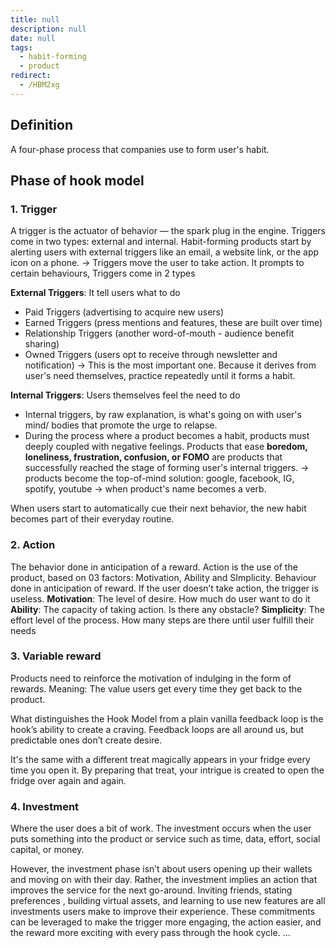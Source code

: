```yaml
---
title: null
description: null
date: null
tags:
  - habit-forming
  - product
redirect:
  - /HBM2xg
---
```


## Definition

A four-phase process that companies use to form user's habit.

## Phase of hook model

### 1. Trigger

A trigger is the actuator of behavior — the spark plug in the engine. Triggers come in two types: external and internal. Habit-forming products start by alerting users with external triggers like an email, a website link, or the app icon on a phone. -> Triggers move the user to take action. It prompts to certain behaviours, Triggers come in 2 types

**External Triggers**: It tell users what to do

- Paid Triggers (advertising to acquire new users)
- Earned Triggers (press mentions and features, these are built over time)
- Relationship Triggers (another word-of-mouth - audience benefit sharing)
- Owned Triggers (users opt to receive through newsletter and notification) -> This is the most important one. Because it derives from user's need themselves, practice repeatedly until it forms a habit.

**Internal Triggers**: Users themselves feel the need to do

- Internal triggers, by raw explanation, is what's going on with user's mind/ bodies that promote the urge to relapse.
- During the process where a product becomes a habit, products must deeply coupled with negative feelings. Products that ease **boredom, loneliness, frustration, confusion, or FOMO** are products that successfully reached the stage of forming user's internal triggers. -> products become the top-of-mind solution: google, facebook, IG, spotify, youtube -> when product's name becomes a verb.

When users start to automatically cue their next behavior, the new habit becomes part of their everyday routine.

### 2. Action

The behavior done in anticipation of a reward. Action is the use of the product, based on 03 factors: Motivation, Ability and SImplicity. Behaviour done in anticipation of reward. If the user doesn’t take action, the trigger is useless. **Motivation**: The level of desire. How much do user want to do it **Ability**: The capacity of taking action. Is there any obstacle? **Simplicity**: The effort level of the process. How many steps are there until user fulfill their needs

### 3. Variable reward

Products need to reinforce the motivation of indulging in the form of rewards. Meaning: The value users get every time they get back to the product.

What distinguishes the Hook Model from a plain vanilla feedback loop is the hook’s ability to create a craving. Feedback loops are all around us, but predictable ones don’t create desire.

It's the same with a different treat magically appears in your fridge every time you open it. By preparing that treat, your intrigue is created to open the fridge over again and again.

### 4. Investment

Where the user does a bit of work. The investment occurs when the user puts something into the product or service such as time, data, effort, social capital, or money.

However, the investment phase isn’t about users opening up their wallets and moving on with their day. Rather, the investment implies an action that improves the service for the next go-around. Inviting friends, stating preferences , building virtual assets, and learning to use new features are all investments users make to improve their experience. These commitments can be leveraged to make the trigger more engaging, the action easier, and the reward more exciting with every pass through the hook cycle. …
